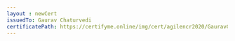 ```yaml
--- 
layout : newCert 
issuedTo: Gaurav Chaturvedi 
certificatePath: https://certifyme.online/img/cert/agilencr2020/GauravChaturvedi_95b01.png
--- 
```


